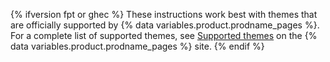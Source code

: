 {% ifversion fpt or ghec %}
These instructions work best with themes that are officially supported by {% data variables.product.prodname_pages %}. For a complete list of supported themes, see [Supported themes](/pages/setting-up-a-github-pages-site-with-jekyll/testing-your-github-pages-site-locally-with-jekyll#supported-themes) on the {% data variables.product.prodname_pages %} site.
{% endif %}
